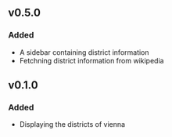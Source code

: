 ## v0.5.0

### Added

- A sidebar containing district information
- Fetchning district information from wikipedia

## v0.1.0

### Added

- Displaying the districts of vienna